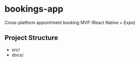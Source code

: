 # bookings-app
Cross-platform appointment booking MVP (React Native + Expo)

## Project Structure
- src/
- docs/

